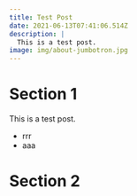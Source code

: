 ```yaml
---
title: Test Post
date: 2021-06-13T07:41:06.514Z
description: |
  This is a test post.
image: img/about-jumbotron.jpg
---
```

# Section 1 
This is a test post.
- rrr
- aaa



# Section 2